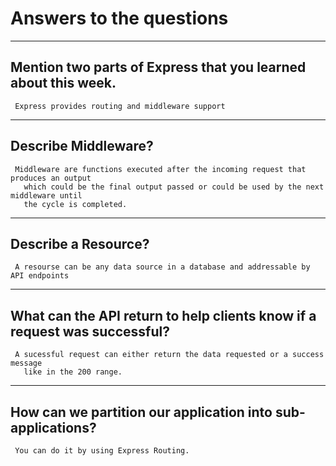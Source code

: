 # Answers to the questions

-----------------------------------------------------------------------

## Mention two parts of Express that you learned about this week.

     Express provides routing and middleware support

-----------------------------------------------------------------------

## Describe Middleware?

     Middleware are functions executed after the incoming request that produces an output
       which could be the final output passed or could be used by the next middleware until
       the cycle is completed.

----------------------------------------------------------------------

## Describe a Resource?

     A resourse can be any data source in a database and addressable by API endpoints

-----------------------------------------------------------------------

## What can the API return to help clients know if a request was successful?

     A sucessful request can either return the data requested or a success message
       like in the 200 range.

---------------------------------------------------------------------------

## How can we partition our application into sub-applications?

     You can do it by using Express Routing.
